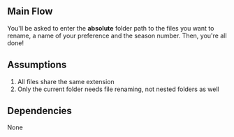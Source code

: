 ## Main Flow
You'll be asked to enter the **absolute** folder path to the files you want to rename, a name of your preference and the season number. Then, you're all done!

## Assumptions
1. All files share the same extension
2. Only the current folder needs file renaming, not nested folders as well

## Dependencies
None
